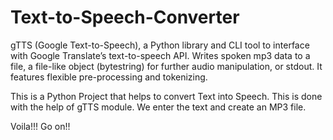 # Text-to-Speech-Converter

gTTS (Google Text-to-Speech), a Python library and CLI tool to interface with Google Translate’s text-to-speech API. Writes spoken mp3 data to a file, a file-like object (bytestring) for further audio manipulation, or stdout. It features flexible pre-processing and tokenizing.

This is a Python Project that helps to convert Text into Speech.
This is done with the help of gTTS module.
We enter the text and create an MP3 file.


Voila!!! Go on!!
